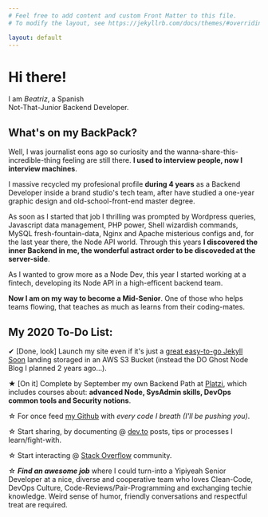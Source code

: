 ```yaml
---
# Feel free to add content and custom Front Matter to this file.
# To modify the layout, see https://jekyllrb.com/docs/themes/#overriding-theme-defaults

layout: default
---
```


# Hi there!

I am *Beatriz*, a Spanish  
Not-That-Junior Backend Developer.


## What's on my BackPack?

Well, I was journalist eons ago so curiosity and the wanna-share-this-incredible-thing feeling are still there. **I used to interview people, now I interview machines**.  

I massive recycled my profesional profile **during 4 years** as a Backend Developer inside a brand studio's tech team, after have studied a one-year graphic design and old-school-front-end master degree.

As soon as I started that job I thrilling was prompted by Wordpress queries, Javascript data management, PHP power, Shell wizardish commands, MySQL fresh-fountain-data, Nginx and Apache misterious configs and, for the last year there, the Node API world. Through this years **I discovered the inner Backend in me, the wonderful astract order to be discoveded at the server-side**.

As I wanted to grow more as a Node Dev, this year I started working at a fintech, developing its Node API in a high-efficent backend team.

**Now I am on my way to become a Mid-Senior**. One of those who helps teams flowing, that teaches as much as learns from their coding-mates.


## My 2020 To-Do List:

&#10004; [Done, look] Launch my site even if it's just a [great easy-to-go Jekyll Soon](https://github.com/YJPL/soon/) landing storaged in an AWS S3 Bucket (instead the DO Ghost Node Blog I planned 2 years ago...).  

&#9733; [On it] Complete by September my own Backend Path at [Platzi](https://platzi.com/), which includes courses about: **advanced Node, SysAdmin skills, DevOps common tools and Security notions**. 

&#9734; For once feed [my Github](https://github.com/btrzcodes) with *every code I breath (I'll be pushing you)*.

&#9734; Start sharing, by documenting @ [dev.to](https://dev.to/btrzcodes) posts, tips or processes I learn/fight-with.

&#9734; Start interacting @ [Stack Overflow](https://stackoverflow.com/story/btrz-developer) community.

&#9734; ***Find an awesome job*** where I could turn-into a Yipiyeah Senior Developer at a nice, diverse and cooperative team who loves Clean-Code, DevOps Culture, Code-Reviews/Pair-Programming and exchanging techie knowledge. Weird sense of humor, friendly conversations and respectful treat are required. 